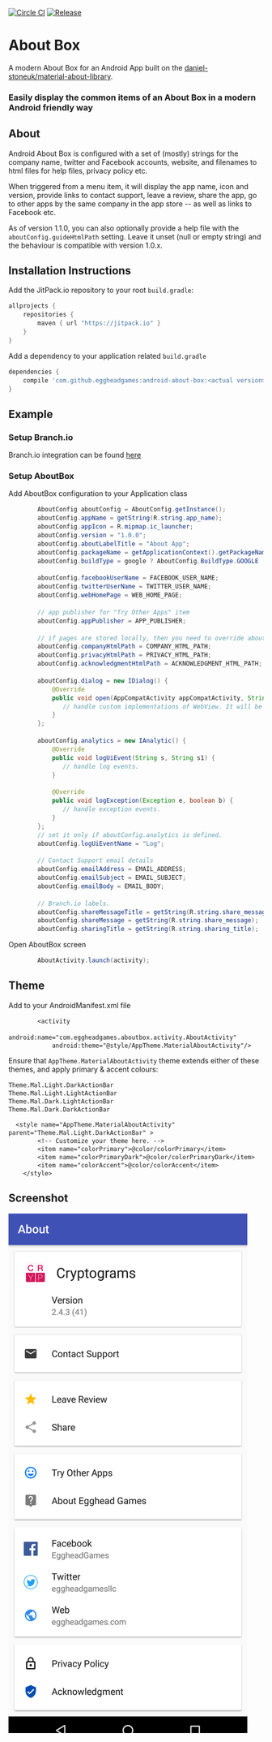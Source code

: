 [![Circle CI](https://circleci.com/gh/eggheadgames/android-about-box.svg?style=svg)](https://circleci.com/gh/eggheadgames/android-about-box)
[![Release](https://jitpack.io/v/eggheadgames/android-about-box.svg)](https://jitpack.io/#eggheadgames/android-about-box)

# About Box
A modern About Box for an Android App built on the [daniel-stoneuk/material-about-library](https://github.com/daniel-stoneuk/material-about-library).

### Easily display the common items of an About Box in a modern Android friendly way

## About

Android About Box is configured with a set of (mostly) strings for the company name, twitter and Facebook accounts, website, and filenames to html files for help files, privacy policy etc.

When triggered from a menu item, it will display the app name, icon and version, provide links to contact support, leave a review, share the app, go to other apps by the same company in the app store -- as well as links to Facebook etc.

As of version 1.1.0, you can also optionally provide a help file with the `aboutConfig.guideHtmlPath` setting. Leave it unset (null or empty string) and the behaviour is compatible with version 1.0.x.

## Installation Instructions

Add the JitPack.io repository to your root `build.gradle`:

```gradle
allprojects {
    repositories {
        maven { url "https://jitpack.io" }
    }
}
```

Add a dependency to your application related `build.gradle`

```gradle
dependencies {
    compile 'com.github.eggheadgames:android-about-box:<actual version>'
}
```

## Example
### Setup Branch.io

Branch.io integration can be found [here](https://github.com/BranchMetrics/android-branch-deep-linking)

### Setup AboutBox

Add AboutBox configuration to your Application class

```java
        AboutConfig aboutConfig = AboutConfig.getInstance();
        aboutConfig.appName = getString(R.string.app_name);
        aboutConfig.appIcon = R.mipmap.ic_launcher;
        aboutConfig.version = "1.0.0";
        aboutConfig.aboutLabelTitle = "About App";
        aboutConfig.packageName = getApplicationContext().getPackageName();
        aboutConfig.buildType = google ? AboutConfig.BuildType.GOOGLE : AboutConfig.BuildType.AMAZON;

        aboutConfig.facebookUserName = FACEBOOK_USER_NAME;
        aboutConfig.twitterUserName = TWITTER_USER_NAME;
        aboutConfig.webHomePage = WEB_HOME_PAGE;

        // app publisher for "Try Other Apps" item
        aboutConfig.appPublisher = APP_PUBLISHER;

        // if pages are stored locally, then you need to override aboutConfig.dialog to be able use custom WebView
        aboutConfig.companyHtmlPath = COMPANY_HTML_PATH;
        aboutConfig.privacyHtmlPath = PRIVACY_HTML_PATH;
        aboutConfig.acknowledgmentHtmlPath = ACKNOWLEDGMENT_HTML_PATH;

        aboutConfig.dialog = new IDialog() {
            @Override
            public void open(AppCompatActivity appCompatActivity, String url, String tag) {
               // handle custom implementations of WebView. It will be called when user click to web items. (Example: "Privacy", "Acknowledgments" and "About")
            }
        };

        aboutConfig.analytics = new IAnalytic() {
            @Override
            public void logUiEvent(String s, String s1) {
               // handle log events.
            }

            @Override
            public void logException(Exception e, boolean b) {
               // handle exception events.
            }
        };
        // set it only if aboutConfig.analytics is defined.
        aboutConfig.logUiEventName = "Log";

        // Contact Support email details
        aboutConfig.emailAddress = EMAIL_ADDRESS;
        aboutConfig.emailSubject = EMAIL_SUBJECT;
        aboutConfig.emailBody = EMAIL_BODY;

        // Branch.io labels.
        aboutConfig.shareMessageTitle = getString(R.string.share_message_title);
        aboutConfig.shareMessage = getString(R.string.share_message);
        aboutConfig.sharingTitle = getString(R.string.sharing_title);
```

Open AboutBox screen

```java
        AboutActivity.launch(activity);
```

## Theme

Add to your AndroidManifest.xml file

```
        <activity
            android:name="com.eggheadgames.aboutbox.activity.AboutActivity"
            android:theme="@style/AppTheme.MaterialAboutActivity"/>
```

Ensure that `AppTheme.MaterialAboutActivity` theme extends either of these themes, and apply primary & accent colours:
```
Theme.Mal.Light.DarkActionBar
Theme.Mal.Light.LightActionBar
Theme.Mal.Dark.LightActionBar
Theme.Mal.Dark.DarkActionBar
```

```
  <style name="AppTheme.MaterialAboutActivity" parent="Theme.Mal.Light.DarkActionBar" >
        <!-- Customize your theme here. -->
        <item name="colorPrimary">@color/colorPrimary</item>
        <item name="colorPrimaryDark">@color/colorPrimaryDark</item>
        <item name="colorAccent">@color/colorAccent</item>
    </style>
```
## Screenshot

<img src="extras/example.png?raw=true">

